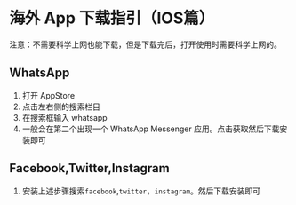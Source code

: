 # 海外 App 下载指引（IOS篇）
注意：不需要科学上网也能下载，但是下载完后，打开使用时需要科学上网的。
## WhatsApp
1. 打开 AppStore 
2. 点击左右侧的搜索栏目
3. 在搜索框输入 whatsapp
4. 一般会在第二个出现一个 WhatsApp Messenger 应用。点击获取然后下载安装即可

## Facebook,Twitter,Instagram
1. 安装上述步骤搜索`facebook`,`twitter`，`instagram`。然后下载安装即可
